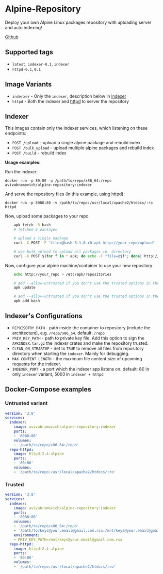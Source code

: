 # Alpine-Repository

Deploy your own Alpine Linux packages repository with uploading server and auto indexing!

[Github](https://github.com/AvivAbramovich/Alpine-Repository)

## Supported tags
* `latest`, `indexer-0.1`, `indexer`
* `httpd-0.1`, `0.1`

## Image Variants
- `inderxer` - Only the `indexer`, description below in [Indexer](#Indexer)
- `httpd` - Both the indexer and [httpd](https://hub.docker.com/_/httpd) to server the repository


## Indexer
This images contain only the indexer services, which listening on these endpoints:

- `POST /upload` - upload a single alpine package and rebuild index
- `POST /bulk_upload` - upload multiple alpine packages and rebuild index
- `POST /build` - rebuild index
  
**Usage examples:**

Run the indexer:

    docker run -p 80:80 -p /path/to/repo/x86_64:/repo avivabramovich/alpine-repository:indexer

And serve the repository files (in this example, using httpd):

    docker run -p 8080:80 -v /path/to/repo:/usr/local/apache2/htdocs/:ro httpd

Now, upload some packages to your repo

```sh
    apk fetch -R bash
    # fetched 6 packages

    # upload a single package
    curl -X POST -F "file=@bash-5.1.0-r0.apk http://your_repo/upload"

    # use bulk_upload to upload all packages in  directory
    curl -X POST $(for f in *.apk; do echo -F "file=@$f"; done) http://your_repo/bulk_upload
```

Now, configure your alpine machine/container to use your new repository

```sh
    echo http://your_repo > /etc/apk/repositories

    # add --allow-untrusted if you don't use the trusted options in the indexer
    apk update

    # add --allow-untrusted if you don't use the trusted options in the indexer
    apk add bash
```

## Indexer's Configurations

- `REPOISOTRY_PATH` - path inside the container to repository (include the architecture), e.g. `/repo/x86_64`. default: `/repo`
- `PRIV_KEY_PATH` - path to private key file. Add this option to sign the `APKINDEX.tar.gz` the indexer crates and make the repository trusted.
- `CLEAN_ON_STRARTUP` - Set to `TRUE` to remove all files from repository directory when starting the `indexer`. Mainly for debugging.
- `MAX_CONTENT_LENGTH` - the maximum file content size of upcoming requests for the indexer.
- `INDEXER_PORT` - a port which the indexer app listens on. default: 80 in only `indexer` variant, 5000 in `indexer + httpd`

## Docker-Compose examples

### Untrusted variant

```yaml
version: '3.8'
services: 
  indexer:
    image: avivabramovich/alpine-repository:indexer
    ports:
    - '8080:80'
    volumes:
    - '/path/to/repo/x86_64:/repo'
  repo-httpd:
    image: httpd:2.4-alpine
    ports: 
    - '80:80'
    volumes: 
    - '/path/to/repo:/usr/local/apache2/htdocs/:ro'
```

### Trusted

```yaml
version: '3.8'
services: 
  indexer:
    image: avivabramovich/alpine-repository:indexer
    ports:
    - '8080:80'
    volumes:
    - '/path/to/repo/x86_64:/repo'
    - '/path/to/keys@your.email@gmail.com.rsa:/mnt/keys@your.email@gmail.com.rsa'
    environment:
    - PRIV_KEY_PATH=/mnt/keys@your.email@gmail.com.rsa
  repo-httpd:
    image: httpd:2.4-alpine
    ports: 
    - '80:80'
    volumes: 
    - '/path/to/repo:/usr/local/apache2/htdocs/:ro'
